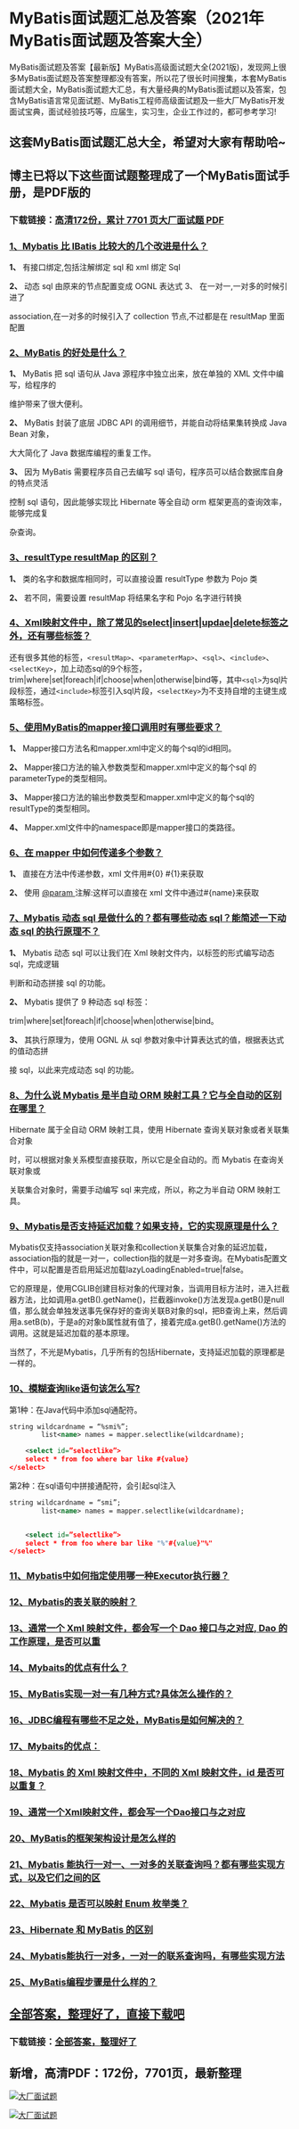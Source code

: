 # MyBatis面试题汇总及答案（2021年MyBatis面试题及答案大全）

MyBatis面试题及答案【最新版】MyBatis高级面试题大全(2021版)，发现网上很多MyBatis面试题及答案整理都没有答案，所以花了很长时间搜集，本套MyBatis面试题大全，MyBatis面试题大汇总，有大量经典的MyBatis面试题以及答案，包含MyBatis语言常见面试题、MyBatis工程师高级面试题及一些大厂MyBatis开发面试宝典，面试经验技巧等，应届生，实习生，企业工作过的，都可参考学习!

## 这套MyBatis面试题汇总大全，希望对大家有帮助哈~ 

## 博主已将以下这些面试题整理成了一个MyBatis面试手册，是PDF版的

### 下载链接：[高清172份，累计 7701 页大厂面试题  PDF](https://github.com/javatechnorth/javanorth-itbooks/blob/master/docs/index.md)


### [1、Mybatis 比 IBatis 比较大的几个改进是什么？](https://gitee.com/souyunku/NewDevBooks/blob/master/docs/MyBatis/MyBatis面试题汇总及答案（2021年MyBatis面试题及答案大全）.md#1mybatis-比-ibatis-比较大的几个改进是什么)  


**1、** 有接口绑定,包括注解绑定 sql 和 xml 绑定 Sql

**2、** 动态 sql 由原来的节点配置变成 OGNL 表达式 3、 在一对一,一对多的时候引进了

association,在一对多的时候引入了 collection 节点,不过都是在 resultMap 里面配置


### [2、MyBatis 的好处是什么？](https://gitee.com/souyunku/NewDevBooks/blob/master/docs/MyBatis/MyBatis面试题汇总及答案（2021年MyBatis面试题及答案大全）.md#2mybatis-的好处是什么)  


**1、** MyBatis 把 sql 语句从 Java 源程序中独立出来，放在单独的 XML 文件中编写，给程序的

维护带来了很大便利。

**2、** MyBatis 封装了底层 JDBC API 的调用细节，并能自动将结果集转换成 Java Bean 对象，

大大简化了 Java 数据库编程的重复工作。

**3、** 因为 MyBatis 需要程序员自己去编写 sql 语句，程序员可以结合数据库自身的特点灵活

控制 sql 语句，因此能够实现比 Hibernate 等全自动 orm 框架更高的查询效率，能够完成复

杂查询。


### [3、resultType resultMap 的区别？](https://gitee.com/souyunku/NewDevBooks/blob/master/docs/MyBatis/MyBatis面试题汇总及答案（2021年MyBatis面试题及答案大全）.md#3resulttype-resultmap-的区别)  


**1、** 类的名字和数据库相同时，可以直接设置 resultType 参数为 Pojo 类

**2、** 若不同，需要设置 resultMap 将结果名字和 Pojo 名字进行转换


### [4、Xml映射文件中，除了常见的select|insert|updae|delete标签之外，还有哪些标签？](https://gitee.com/souyunku/NewDevBooks/blob/master/docs/MyBatis/MyBatis面试题汇总及答案（2021年MyBatis面试题及答案大全）.md#4xml映射文件中除了常见的select|insert|updae|delete标签之外还有哪些标签)  


还有很多其他的标签，`<resultMap>`、`<parameterMap>`、`<sql>`、`<include>`、`<selectKey>`，加上动态sql的9个标签，trim|where|set|foreach|if|choose|when|otherwise|bind等，其中`<sql>`为sql片段标签，通过`<include>`标签引入sql片段，`<selectKey>`为不支持自增的主键生成策略标签。


### [5、使用MyBatis的mapper接口调用时有哪些要求？](https://gitee.com/souyunku/NewDevBooks/blob/master/docs/MyBatis/MyBatis面试题汇总及答案（2021年MyBatis面试题及答案大全）.md#5使用mybatis的mapper接口调用时有哪些要求)  


**1、** Mapper接口方法名和mapper.xml中定义的每个sql的id相同。

**2、** Mapper接口方法的输入参数类型和mapper.xml中定义的每个sql 的parameterType的类型相同。

**3、** Mapper接口方法的输出参数类型和mapper.xml中定义的每个sql的resultType的类型相同。

**4、** Mapper.xml文件中的namespace即是mapper接口的类路径。


### [6、在 mapper 中如何传递多个参数？](https://gitee.com/souyunku/NewDevBooks/blob/master/docs/MyBatis/MyBatis面试题汇总及答案（2021年MyBatis面试题及答案大全）.md#6在-mapper-中如何传递多个参数)  


**1、** 直接在方法中传递参数，xml 文件用#{0} #{1}来获取

**2、** 使用 [@param ](/param ) 注解:这样可以直接在 xml 文件中通过#{name}来获取


### [7、Mybatis 动态 sql 是做什么的？都有哪些动态 sql？能简述一下动态 sql 的执行原理不？](https://gitee.com/souyunku/NewDevBooks/blob/master/docs/MyBatis/MyBatis面试题汇总及答案（2021年MyBatis面试题及答案大全）.md#7mybatis-动态-sql-是做什么的都有哪些动态-sql能简述一下动态-sql-的执行原理不)  


**1、** Mybatis 动态 sql 可以让我们在 Xml 映射文件内，以标签的形式编写动态 sql，完成逻辑

判断和动态拼接 sql 的功能。

**2、** Mybatis 提供了 9 种动态 sql 标签：

trim|where|set|foreach|if|choose|when|otherwise|bind。

**3、** 其执行原理为，使用 OGNL 从 sql 参数对象中计算表达式的值，根据表达式的值动态拼

接 sql，以此来完成动态 sql 的功能。


### [8、为什么说 Mybatis 是半自动 ORM 映射工具？它与全自动的区别在哪里？](https://gitee.com/souyunku/NewDevBooks/blob/master/docs/MyBatis/MyBatis面试题汇总及答案（2021年MyBatis面试题及答案大全）.md#8为什么说-mybatis-是半自动-orm-映射工具它与全自动的区别在哪里)  


Hibernate 属于全自动 ORM 映射工具，使用 Hibernate 查询关联对象或者关联集合对象

时，可以根据对象关系模型直接获取，所以它是全自动的。而 Mybatis 在查询关联对象或

关联集合对象时，需要手动编写 sql 来完成，所以，称之为半自动 ORM 映射工具。


### [9、Mybatis是否支持延迟加载？如果支持，它的实现原理是什么？](https://gitee.com/souyunku/NewDevBooks/blob/master/docs/MyBatis/MyBatis面试题汇总及答案（2021年MyBatis面试题及答案大全）.md#9mybatis是否支持延迟加载如果支持它的实现原理是什么)  


Mybatis仅支持association关联对象和collection关联集合对象的延迟加载，association指的就是一对一，collection指的就是一对多查询。在Mybatis配置文件中，可以配置是否启用延迟加载lazyLoadingEnabled=true|false。

它的原理是，使用CGLIB创建目标对象的代理对象，当调用目标方法时，进入拦截器方法，比如调用a.getB().getName()，拦截器invoke()方法发现a.getB()是null值，那么就会单独发送事先保存好的查询关联B对象的sql，把B查询上来，然后调用a.setB(b)，于是a的对象b属性就有值了，接着完成a.getB().getName()方法的调用。这就是延迟加载的基本原理。

当然了，不光是Mybatis，几乎所有的包括Hibernate，支持延迟加载的原理都是一样的。


### [10、模糊查询like语句该怎么写?](https://gitee.com/souyunku/NewDevBooks/blob/master/docs/MyBatis/MyBatis面试题汇总及答案（2021年MyBatis面试题及答案大全）.md#10模糊查询like语句该怎么写)  


第1种：在Java代码中添加sql通配符。

```xml
string wildcardname = “%smi%”;
        list<name> names = mapper.selectlike(wildcardname);

    <select id=”selectlike”>
    select * from foo where bar like #{value}
</select>
```

第2种：在sql语句中拼接通配符，会引起sql注入

```xml
string wildcardname = “smi”;
        list<name> names = mapper.selectlike(wildcardname);


    <select id=”selectlike”>
    select * from foo where bar like "%"#{value}"%"
</select>
```


### [11、Mybatis中如何指定使用哪一种Executor执行器？](https://gitee.com/souyunku/NewDevBooks/blob/master/docs/MyBatis/MyBatis面试题汇总及答案（2021年MyBatis面试题及答案大全）.md#11mybatis中如何指定使用哪一种executor执行器)  

### [12、Mybatis的表关联的映射？](https://gitee.com/souyunku/NewDevBooks/blob/master/docs/MyBatis/MyBatis面试题汇总及答案（2021年MyBatis面试题及答案大全）.md#12mybatis的表关联的映射)  

### [13、通常一个 Xml 映射文件，都会写一个 Dao 接口与之对应, Dao 的工作原理，是否可以重](https://gitee.com/souyunku/NewDevBooks/blob/master/docs/MyBatis/MyBatis面试题汇总及答案（2021年MyBatis面试题及答案大全）.md#13通常一个-xml-映射文件都会写一个-dao-接口与之对应,-dao-的工作原理是否可以重)  

### [14、Mybaits的优点有什么？](https://gitee.com/souyunku/NewDevBooks/blob/master/docs/MyBatis/MyBatis面试题汇总及答案（2021年MyBatis面试题及答案大全）.md#14mybaits的优点有什么)  

### [15、MyBatis实现一对一有几种方式?具体怎么操作的？](https://gitee.com/souyunku/NewDevBooks/blob/master/docs/MyBatis/MyBatis面试题汇总及答案（2021年MyBatis面试题及答案大全）.md#15mybatis实现一对一有几种方式具体怎么操作的)  

### [16、JDBC编程有哪些不足之处，MyBatis是如何解决的？](https://gitee.com/souyunku/NewDevBooks/blob/master/docs/MyBatis/MyBatis面试题汇总及答案（2021年MyBatis面试题及答案大全）.md#16jdbc编程有哪些不足之处mybatis是如何解决的)  

### [17、Mybaits的优点：](https://gitee.com/souyunku/NewDevBooks/blob/master/docs/MyBatis/MyBatis面试题汇总及答案（2021年MyBatis面试题及答案大全）.md#17mybaits的优点：)  

### [18、Mybatis 的 Xml 映射文件中，不同的 Xml 映射文件，id 是否可以重复？](https://gitee.com/souyunku/NewDevBooks/blob/master/docs/MyBatis/MyBatis面试题汇总及答案（2021年MyBatis面试题及答案大全）.md#18mybatis-的-xml-映射文件中不同的-xml-映射文件id-是否可以重复)  

### [19、通常一个Xml映射文件，都会写一个Dao接口与之对应](https://gitee.com/souyunku/NewDevBooks/blob/master/docs/MyBatis/MyBatis面试题汇总及答案（2021年MyBatis面试题及答案大全）.md#19通常一个xml映射文件都会写一个dao接口与之对应)  

### [20、MyBatis的框架架构设计是怎么样的](https://gitee.com/souyunku/NewDevBooks/blob/master/docs/MyBatis/MyBatis面试题汇总及答案（2021年MyBatis面试题及答案大全）.md#20mybatis的框架架构设计是怎么样的)  

### [21、Mybatis 能执行一对一、一对多的关联查询吗？都有哪些实现方式，以及它们之间的区](https://gitee.com/souyunku/NewDevBooks/blob/master/docs/MyBatis/MyBatis面试题汇总及答案（2021年MyBatis面试题及答案大全）.md#21mybatis-能执行一对一一对多的关联查询吗都有哪些实现方式以及它们之间的区)  

### [22、Mybatis 是否可以映射 Enum 枚举类？](https://gitee.com/souyunku/NewDevBooks/blob/master/docs/MyBatis/MyBatis面试题汇总及答案（2021年MyBatis面试题及答案大全）.md#22mybatis-是否可以映射-enum-枚举类)  

### [23、Hibernate 和 MyBatis 的区别](https://gitee.com/souyunku/NewDevBooks/blob/master/docs/MyBatis/MyBatis面试题汇总及答案（2021年MyBatis面试题及答案大全）.md#23hibernate-和-mybatis-的区别)  

### [24、Mybatis能执行一对多，一对一的联系查询吗，有哪些实现方法](https://gitee.com/souyunku/NewDevBooks/blob/master/docs/MyBatis/MyBatis面试题汇总及答案（2021年MyBatis面试题及答案大全）.md#24mybatis能执行一对多一对一的联系查询吗有哪些实现方法)  

### [25、MyBatis编程步骤是什么样的？](https://gitee.com/souyunku/NewDevBooks/blob/master/docs/MyBatis/MyBatis面试题汇总及答案（2021年MyBatis面试题及答案大全）.md#25mybatis编程步骤是什么样的)  





## [全部答案，整理好了，直接下载吧](https://gitee.com/souyunku/DevBooks/blob/master/docs/daan.md)

### 下载链接：[全部答案，整理好了](https://gitee.com/souyunku/NewDevBooks/blob/master/docs/daan.md)




## 新增，高清PDF：172份，7701页，最新整理

[![大厂面试题](https://www.souyunku.com/wp-content/uploads/weixin/mst.png "架构师专栏")](https://www.souyunku.com/wp-content/uploads/weixin/githup-weixin.png "架构师专栏")

[![大厂面试题](https://www.souyunku.com/wp-content/uploads/weixin/githup-weixin.png "架构师专栏")](https://www.souyunku.com/wp-content/uploads/weixin/githup-weixin.png "架构师专栏")
